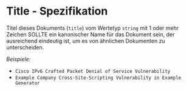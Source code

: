 # Title - Spezifikation

Titel dieses Dokuments (`title`) vom Wertetyp `string` mit 1 oder mehr Zeichen SOLLTE ein kanonischer Name für das Dokument sein, der ausreichend eindeutig ist, um es von ähnlichen Dokumenten zu unterscheiden.

*Beispiele:*

* `Cisco IPv6 Crafted Packet Denial of Service Vulnerability`
* `Example Company Cross-Site-Scripting Vulnerability in Example Generator`
